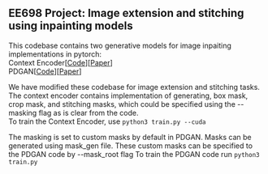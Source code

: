 ## EE698 Project: Image extension and stitching using inpainting models

This codebase contains two generative models for image inpaiting implementations in pytorch:<br/>
Context Encoder[[Code](https://github.com/BoyuanJiang/context_encoder_pytorch/blob/master/train.py)][[Paper](https://arxiv.org/pdf/1604.07379.pdf)]<br/>
PDGAN[[Code](https://github.com/KumapowerLIU/PD-GAN/tree/main)][[Paper](https://arxiv.org/pdf/2105.02201.pdf)]

We have modified these codebase for image extension and stitching tasks. 
The context encoder contains implementation of generating, box mask, crop mask, and stitching masks, which could be specified using the --masking flag as is clear from the code. <br/>
To train the Context Encoder, use 
`
python3 train.py --cuda
`

The masking is set to custom masks by default in PDGAN. Masks can be generated using mask_gen file. These custom masks can be specified to the PDGAN code by --mask_root flag
To train the PDGAN code run 
`
python3 train.py
`